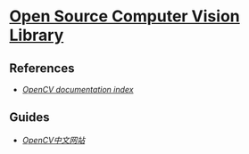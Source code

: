 # [Open Source Computer Vision Library](https://opencv.org/)

## References

+ [*OpenCV documentation index*](https://docs.opencv.org/)

## Guides

+ [*OpenCV中文网站*](http://opencv.org.cn/)
